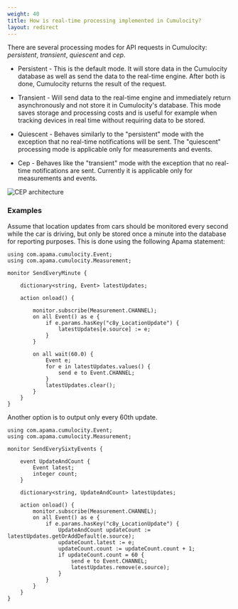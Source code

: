 ```yaml
---
weight: 40
title: How is real-time processing implemented in Cumulocity?
layout: redirect
---
```


There are several processing modes for API requests in Cumulocity: *persistent*, *transient*, *quiescent* and *cep*. 

* Persistent - This is the default mode. It will store data in the Cumulocity database as well as send the data to the real-time engine. After both is done, Cumulocity returns the result of the request.

* Transient - Will send data to the real-time engine and immediately return asynchronously and not store it in Cumulocity's database. This mode saves storage and processing costs and is useful for example when tracking devices in real time without requiring data to be stored.

* Quiescent - Behaves similarly to the "persistent" mode with the exception that no real-time notifications will be sent. The "quiescent" processing mode is applicable only for measurements and events.

* Cep - Behaves like the "transient" mode with the exception that no real-time notifications are sent. Currently it is applicable only for measurements and events.

![CEP architecture](/images/concepts-guide/realtime.png)

### Examples

Assume that location updates from cars should be monitored every second while the car is driving, but only be stored once a minute into the database for reporting purposes. This is done using the following Apama statement:

	using com.apama.cumulocity.Event;
	using com.apama.cumulocity.Measurement;

	monitor SendEveryMinute {

		dictionary<string, Event> latestUpdates;

		action onload() {

			monitor.subscribe(Measurement.CHANNEL);
			on all Event() as e {
				if e.params.hasKey("c8y_LocationUpdate") {
					latestUpdates[e.source] := e;
				}
			}

			on all wait(60.0) {
				Event e;
				for e in latestUpdates.values() {
					send e to Event.CHANNEL;
				}
				latestUpdates.clear();
			}
		}
	}

Another option is to output only every 60th update.

	using com.apama.cumulocity.Event;
	using com.apama.cumulocity.Measurement;

	monitor SendEverySixtyEvents {

		event UpdateAndCount {
			Event latest;
			integer count;
		}

		dictionary<string, UpdateAndCount> latestUpdates;

		action onload() {
			monitor.subscribe(Measurement.CHANNEL);
			on all Event() as e {
				if e.params.hasKey("c8y_LocationUpdate") {
					UpdateAndCount updateCount := latestUpdates.getOrAddDefault(e.source);
					updateCount.latest := e;
					updateCount.count := updateCount.count + 1;
					if updateCount.count = 60 {
						send e to Event.CHANNEL;
						latestUpdates.remove(e.source);
					}
				}
			}
		}
	}
